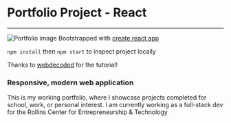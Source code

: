 # Portfolio Project - React

---

![Portfolio image](/src/assets/img/portfolio.png)
Bootstrapped with [create react app](https://facebook.github.io/create-react-app/docs/getting-started)

`npm install` then `npm start` to inspect project locally

Thanks to [webdecoded](https://www.youtube.com/@webdecoded) for the tutorial!

### Responsive, modern web application

This is my working portfolio, where I showcase projects completed for school, work, or personal interest. I am currently working as a full-stack dev for the Rollins Center for Entrepreneurship & Technology

